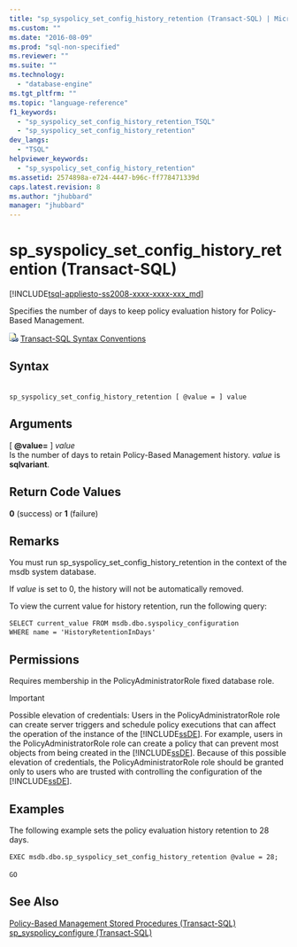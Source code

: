 ```yaml
---
title: "sp_syspolicy_set_config_history_retention (Transact-SQL) | Microsoft Docs"
ms.custom: ""
ms.date: "2016-08-09"
ms.prod: "sql-non-specified"
ms.reviewer: ""
ms.suite: ""
ms.technology: 
  - "database-engine"
ms.tgt_pltfrm: ""
ms.topic: "language-reference"
f1_keywords: 
  - "sp_syspolicy_set_config_history_retention_TSQL"
  - "sp_syspolicy_set_config_history_retention"
dev_langs: 
  - "TSQL"
helpviewer_keywords: 
  - "sp_syspolicy_set_config_history_retention"
ms.assetid: 2574898a-e724-4447-b96c-ff778471339d
caps.latest.revision: 8
ms.author: "jhubbard"
manager: "jhubbard"
---
```

# sp_syspolicy_set_config_history_retention (Transact-SQL)
[!INCLUDE[tsql-appliesto-ss2008-xxxx-xxxx-xxx_md](../../../database-engine/configure/windows/includes/tsql-appliesto-ss2008-xxxx-xxxx-xxx-md.md)]

  Specifies the number of days to keep policy evaluation history for Policy-Based Management.  
  
 ![Topic link icon](../../../database-engine/configure/windows/media/topic-link.gif "Topic link icon") [Transact-SQL Syntax Conventions](../../../t-sql/language-elements/transact-sql-syntax-conventions-transact-sql.md)  
  
## Syntax  
  
```  
  
sp_syspolicy_set_config_history_retention [ @value = ] value  
```  
  
## Arguments  
 [ **@value=** ] *value*  
 Is the number of days to retain Policy-Based Management history. *value* is **sqlvariant**.  
  
## Return Code Values  
 **0** (success) or **1** (failure)  
  
## Remarks  
 You must run sp_syspolicy_set_config_history_retention in the context of the msdb system database.  
  
 If *value* is set to 0, the history will not be automatically removed.  
  
 To view the current value for history retention, run the following query:  
  
```  
SELECT current_value FROM msdb.dbo.syspolicy_configuration  
WHERE name = 'HistoryRetentionInDays'  
```  
  
## Permissions  
 Requires membership in the PolicyAdministratorRole fixed database role.  
  
> [!IMPORTANT]  
>  Possible elevation of credentials: Users in the PolicyAdministratorRole role can create server triggers and schedule policy executions that can affect the operation of the instance of the [!INCLUDE[ssDE](../../../analysis-services/instances/install/windows/includes/ssde-md.md)]. For example, users in the PolicyAdministratorRole role can create a policy that can prevent most objects from being created in the [!INCLUDE[ssDE](../../../analysis-services/instances/install/windows/includes/ssde-md.md)]. Because of this possible elevation of credentials, the PolicyAdministratorRole role should be granted only to users who are trusted with controlling the configuration of the [!INCLUDE[ssDE](../../../analysis-services/instances/install/windows/includes/ssde-md.md)].  
  
## Examples  
 The following example sets the policy evaluation history retention to 28 days.  
  
```  
EXEC msdb.dbo.sp_syspolicy_set_config_history_retention @value = 28;  
  
GO  
```  
  
## See Also  
 [Policy-Based Management Stored Procedures &#40;Transact-SQL&#41;](../../../relational-databases/reference/system-stored-procedures/policy-based-management-stored-procedures-transact-sql.md)   
 [sp_syspolicy_configure &#40;Transact-SQL&#41;](../../../relational-databases/reference/system-stored-procedures/sp-syspolicy-configure-transact-sql.md)  
  
  